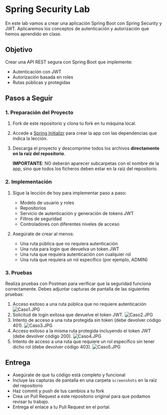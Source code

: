 # Spring Security Lab

En este lab vamos a crear una aplicación Spring Boot con Spring Security y JWT. Aplicaremos los conceptos de autenticación y autorización que hemos aprendido en clase.

## Objetivo

Crear una API REST segura con Spring Boot que implemente:
- Autenticación con JWT
- Autorización basada en roles
- Rutas públicas y protegidas


## Pasos a Seguir

### 1. Preparación del Proyecto

1. Fork de este repositorio y clona tu fork en tu máquina local.
2. Accede a [Spring Initializr](https://start.spring.io/) para crear la app con las dependencias que indica la lección.
3. Descarga el proyecto y descomprime todos los archivos **directamente en la raíz del repositorio**.

   **IMPORTANTE**: NO deberán aparecer subcarpetas con el nombre de la app, sino que todos los ficheros deben estar en la raíz del repositorio.

### 2. Implementación

1. Sigue la lección de hoy para implementar paso a paso:
   - Modelo de usuario y roles
   - Repositorios
   - Servicio de autenticación y generación de tokens JWT
   - Filtros de seguridad
   - Controladores con diferentes niveles de acceso

2. Asegúrate de crear al menos:
   - Una ruta pública que no requiera autenticación
   - Una ruta para login que devuelva un token JWT
   - Una ruta que requiera autenticación con cualquier rol
   - Una ruta que requiera un rol específico (por ejemplo, ADMIN)

### 3. Pruebas

Realiza pruebas con Postman para verificar que la seguridad funciona correctamente. Debes adjuntar capturas de pantalla de las siguientes pruebas:

1. Acceso exitoso a una ruta pública que no requiere autenticación
![Caso1.JPG](Caso1.JPG)
2. Solicitud de login exitosa que devuelve el token JWT.
![Caso2.JPG](Caso2.JPG)
3. Intento de acceso a una ruta protegida sin token (debe devolver código 401).
![Caso3.JPG](Caso3.JPG)
4. Acceso exitoso a la misma ruta protegida incluyendo el token JWT (debe devolver código 200).
![Caso4.JPG](Caso4.JPG)
5. Intento de acceso a una ruta que requiere un rol específico sin tener dicho rol (debe devolver código 403).
![Caso5.JPG](Caso5.JPG)
## Entrega

- Asegúrate de que tu código está completo y funcional
- Incluye las capturas de pantalla en una carpeta `screenshots` en la raíz del repositorio
- Haz commit y push de tus cambios a tu fork
- Crea un Pull Request a este repositorio original para que podamos revisar tu trabajo.
- Entrega el enlace a tu Pull Request en el portal.